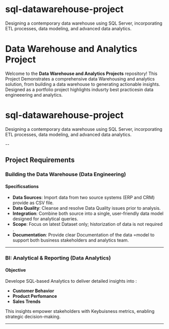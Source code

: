 # sql-datawarehouse-project
Designing a contemporary data warehouse using SQL Server, incorporating ETL processes, data modeling, and advanced data analytics.

# Data Warehouse and  Analytics Project
Welcome to the **Data Warehouse and Analytics Projects** repository! 
This Project Demonstrates a comprehensive data Warehousing and analytics solution, from building a data warehouse to generating actionable insights. Designed as a portfolio project highlights indusrty best practicesin data engineeering and analytics.
# sql-datawarehouse-project
Designing a contemporary data warehouse using SQL Server, incorporating ETL processes, data modeling, and advanced data analytics.

--
## Project Requirements

### Building the Data Warehouse (Data Engineering)

#### Specificsations
- **Data Sources**: Import data from  two source systems (ERP and CRM) provide as CSV file.
- **Data Quality**: Cleanse and resolve Data Quality issues prior to analysis.
- **Integration**: Combine both source into a single, user-friendly data model designed for analytical queries.
- **Scope**: Focus on latest Dataset only; historization of data is not required .
- **Documentation**: Provide clear Documentation of the data  =model to support both business stakeholders and analytics team.
--- 
### BI: Analytical & Reporting (Data Analytics)

#### Objective
Develope SQL-based Analytics to deliver detailed  insights  into :

- **Customer Behavior**
- **Product Perfomance**
- **Sales Trends**

This insights empower stakeholders with Keybuisness metrics, enabling strategic decision-making.

---



